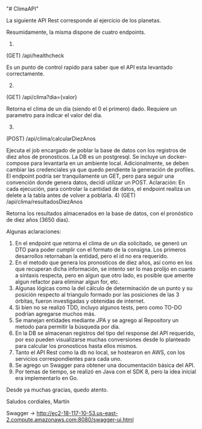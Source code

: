 "# ClimaAPI" 


La siguiente API Rest corresponde al ejercicio de los planetas.

Resumidamente, la misma dispone de cuatro endpoints.

1) 
(GET)
/api/healthcheck

Es un punto de control rapido para saber que el API esta levantado correctamente.

2)
(GET)
/api/clima?dia={valor}

Retorna el clima de un día (siendo el 0 el primero) dado. 
Requiere un parametro para indicar el valor del dia.

3)
(POST)
/api/clima/calcularDiezAnos

Ejecuta el job encargado de poblar la base de datos con los registros de diez años de pronosticos.
La DB es un postgresql. Se incluye un docker-compose para levantarla en un ambiente local. Adicionalmente, se deben cambiar las credenciales ya que quedo pendiente la generación de profiles.
El endpoint podría ser tranquilamente un GET, pero para seguir una convención donde genera datos, decidí utilizar un POST.
Aclaración: En cada ejecución, para controlar la cantidad de datos, el endpoint realiza un delete a la tabla antes de volver a poblarla.
4)
(GET)
/api/clima/resultadosDiezAnos

Retorna los resultados almacenados en la base de datos, con el pronóstico de diez años (3650 dias).



Algunas aclaraciones:

1) En el endpoint que retorna el clima de un día solicitado, se generó un DTO para poder cumplir con el formato de la consigna. Los primeros desarrollos retornaban la entidad, pero el id no era requerido.
2) En el metodo que genera los pronosticos de diez años, así como en los que recuperan dicha información, se intento ser lo mas prolijo en cuanto a sintaxis respecta, pero en algun que otro lado, es posible que amerite algun refactor para eliminar algun for, etc.
3) Algunas lógicas como la del cálculo de determinación de un punto y su posición respecto al triangulo formado por las posiciones de las 3 órbitas, fueron investigadas y obtenidas de internet.
4) Si bien no se realizó TDD, incluyo algunos tests, pero como TO-DO podrían agregarse muchos más.
5) Se manejan entidades mediante JPA y se agrego al Repository un metodo para permitir la búsqueda por día.
6) En la DB se almacenan registros del tipo del response del API requerido, por eso pueden visualizarse muchas conversiones desde lo planteado para calcular los pronosticos hasta ellos mismos.
7) Tanto el API Rest como la db no local, se hostearon en AWS, con los servicios correspondientes para cada uno.
8) Se agrego un Swagger para obtener una documentación básica del API.
9) Por temas de tiempo, se realizó en Java con el SDK 8, pero la idea inicial era implementarlo en Go.

Desde ya muchas gracias, quedo atento.

Saludos cordiales, Martín



Swagger -> http://ec2-18-117-10-53.us-east-2.compute.amazonaws.com:8080/swagger-ui.html
